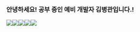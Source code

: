 
<h3>안녕하세요! 공부 중인 예비 개발자 <span>김병관</span>입니다.! </h3>
<table>
<img src="https://img.shields.io/badge/java-red?style=for-the-badge&logo=java&logoColor=white">
<img src="https://img.shields.io/badge/js-yellow?style=for-the-badge&logo=javaScript&logoColor=white">
<img src="https://img.shields.io/badge/Spring boot-green?style=for-the-badge&logo=Spring boot&logoColor=white">
<img src="https://img.shields.io/badge/css-gray?style=for-the-badge&logo=css&logoColor=white">
<img src="https://img.shields.io/badge/HTML-red?style=for-the-badge&logo=HTML&logoColor=white">
</table>



